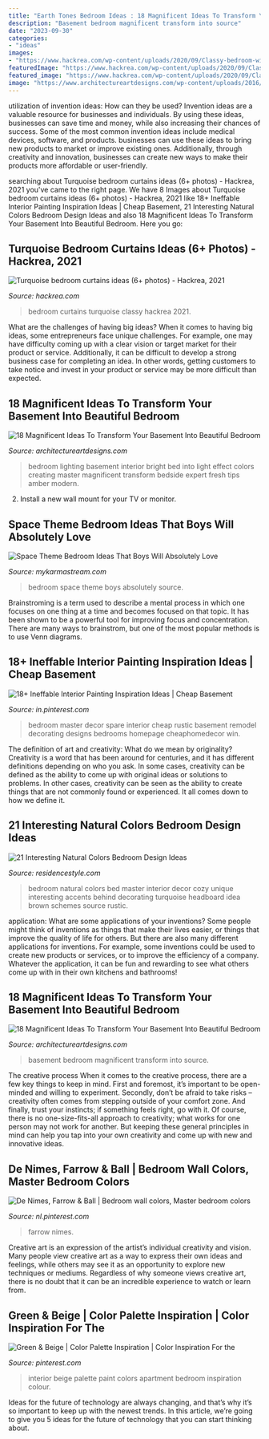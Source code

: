 ```yaml
---
title: "Earth Tones Bedroom Ideas : 18 Magnificent Ideas To Transform Your Basement Into Beautiful Bedroom"
description: "Basement bedroom magnificent transform into source"
date: "2023-09-30"
categories:
- "ideas"
images:
- "https://www.hackrea.com/wp-content/uploads/2020/09/Classy-bedroom-with-turquoise-curtains-768x543.jpg"
featuredImage: "https://www.hackrea.com/wp-content/uploads/2020/09/Classy-bedroom-with-turquoise-curtains-768x543.jpg"
featured_image: "https://www.hackrea.com/wp-content/uploads/2020/09/Classy-bedroom-with-turquoise-curtains-768x543.jpg"
image: "https://www.architectureartdesigns.com/wp-content/uploads/2016/01/16-34-630x419.jpg"
---
```



utilization of invention ideas: How can they be used?
Invention ideas are a valuable resource for businesses and individuals. By using these ideas, businesses can save time and money, while also increasing their chances of success. Some of the most common invention ideas include medical devices, software, and products. businesses can use these ideas to bring new products to market or improve existing ones. Additionally, through creativity and innovation, businesses can create new ways to make their products more affordable or user-friendly.

	

		
searching about Turquoise bedroom curtains ideas (6+ photos) - Hackrea, 2021 you've came to the right page. We have 8 Images about Turquoise bedroom curtains ideas (6+ photos) - Hackrea, 2021 like 18+ Ineffable Interior Painting Inspiration Ideas | Cheap Basement, 21 Interesting Natural Colors Bedroom Design Ideas and also 18 Magnificent Ideas To Transform Your Basement Into Beautiful Bedroom. Here you go:
		
    
## Turquoise Bedroom Curtains Ideas (6+ Photos) - Hackrea, 2021

<img loading=lazy src="https://www.hackrea.com/wp-content/uploads/2020/09/Classy-bedroom-with-turquoise-curtains-768x543.jpg" onerror="this.onerror=null;this.src='https://tse3.mm.bing.net/th?id=OIP.GsxlCYFmnbAeHa8aVyzP7wHaFP&amp;pid=15.1';" alt="Turquoise bedroom curtains ideas (6+ photos) - Hackrea, 2021">

_Source: hackrea.com_

>bedroom curtains turquoise classy hackrea 2021. 

	

What are the challenges of having big ideas?
When it comes to having big ideas, some entrepreneurs face unique challenges. For example, one may have difficulty coming up with a clear vision or target market for their product or service. Additionally, it can be difficult to develop a strong business case for completing an idea. In other words, getting customers to take notice and invest in your product or service may be more difficult than expected.

    
## 18 Magnificent Ideas To Transform Your Basement Into Beautiful Bedroom

<img loading=lazy src="https://www.architectureartdesigns.com/wp-content/uploads/2016/01/12-39-630x514.jpg" onerror="this.onerror=null;this.src='https://tse3.mm.bing.net/th?id=OIP.J313HX7F4lhuW1IR0KTsHQHaGC&amp;pid=15.1';" alt="18 Magnificent Ideas To Transform Your Basement Into Beautiful Bedroom">

_Source: architectureartdesigns.com_

>bedroom lighting basement interior bright bed into light effect colors creating master magnificent transform bedside expert fresh tips amber modern. 

	

2. Install a new wall mount for your TV or monitor.

    
## Space Theme Bedroom Ideas That Boys Will Absolutely Love

<img loading=lazy src="https://mykarmastream.com/wp-content/uploads/2018/02/space-theme-bedroom-4-.jpg" onerror="this.onerror=null;this.src='https://tse3.mm.bing.net/th?id=OIP.I1qswdiEr13flu5ukc4q2AHaKW&amp;pid=15.1';" alt="Space Theme Bedroom Ideas That Boys Will Absolutely Love">

_Source: mykarmastream.com_

>bedroom space theme boys absolutely source. 

	

Brainstroming is a term used to describe a mental process in which one focuses on one thing at a time and becomes focused on that topic. It has been shown to be a powerful tool for improving focus and concentration. There are many ways to brainstrom, but one of the most popular methods is to use Venn diagrams.

    
## 18+ Ineffable Interior Painting Inspiration Ideas | Cheap Basement

<img loading=lazy src="https://i.pinimg.com/736x/3b/cb/37/3bcb37efe8a77c13a33f7dd3c110f5b5.jpg" onerror="this.onerror=null;this.src='https://tse4.mm.bing.net/th?id=OIP.ggRu61v0wGdIWY8_FzEfaAHaJ3&amp;pid=15.1';" alt="18+ Ineffable Interior Painting Inspiration Ideas | Cheap Basement">

_Source: in.pinterest.com_

>bedroom master decor spare interior cheap rustic basement remodel decorating designs bedrooms homepage cheaphomedecor win. 

	

The definition of art and creativity: What do we mean by originality?
Creativity is a word that has been around for centuries, and it has different definitions depending on who you ask. In some cases, creativity can be defined as the ability to come up with original ideas or solutions to problems. In other cases, creativity can be seen as the ability to create things that are not commonly found or experienced. It all comes down to how we define it.

    
## 21 Interesting Natural Colors Bedroom Design Ideas

<img loading=lazy src="https://www.residencestyle.com/wp-content/uploads/2015/01/Unique-White-Natural-Colors-For-Master-Bedroom.jpg" onerror="this.onerror=null;this.src='https://tse1.mm.bing.net/th?id=OIP.CDNJu-hIFNp5odwOCah-1gHaJ3&amp;pid=15.1';" alt="21 Interesting Natural Colors Bedroom Design Ideas">

_Source: residencestyle.com_

>bedroom natural colors bed master interior decor cozy unique interesting accents behind decorating turquoise headboard idea brown schemes source rustic. 

	

application: What are some applications of your inventions?
Some people might think of inventions as things that make their lives easier, or things that improve the quality of life for others. But there are also many different applications for inventions. For example, some inventions could be used to create new products or services, or to improve the efficiency of a company. Whatever the application, it can be fun and rewarding to see what others come up with in their own kitchens and bathrooms!

    
## 18 Magnificent Ideas To Transform Your Basement Into Beautiful Bedroom

<img loading=lazy src="https://www.architectureartdesigns.com/wp-content/uploads/2016/01/16-34-630x419.jpg" onerror="this.onerror=null;this.src='https://tse2.mm.bing.net/th?id=OIP.ihHG1hfOyAkIngq7qbe3XQHaE7&amp;pid=15.1';" alt="18 Magnificent Ideas To Transform Your Basement Into Beautiful Bedroom">

_Source: architectureartdesigns.com_

>basement bedroom magnificent transform into source. 

	

The creative process
When it comes to the creative process, there are a few key things to keep in mind. First and foremost, it’s important to be open-minded and willing to experiment. Secondly, don’t be afraid to take risks – creativity often comes from stepping outside of your comfort zone. And finally, trust your instincts; if something feels right, go with it.
Of course, there is no one-size-fits-all approach to creativity; what works for one person may not work for another. But keeping these general principles in mind can help you tap into your own creativity and come up with new and innovative ideas.

    
## De Nimes, Farrow &amp; Ball | Bedroom Wall Colors, Master Bedroom Colors

<img loading=lazy src="https://i.pinimg.com/736x/3b/19/13/3b19133b73c617dff854dab8e5477f1b.jpg" onerror="this.onerror=null;this.src='https://tse1.mm.bing.net/th?id=OIP.W4N42ov2wyo_CgjlC_IpcgHaJ4&amp;pid=15.1';" alt="De Nimes, Farrow &amp; Ball | Bedroom wall colors, Master bedroom colors">

_Source: nl.pinterest.com_

>farrow nimes. 

	

Creative art is an expression of the artist’s individual creativity and vision. Many people view creative art as a way to express their own ideas and feelings, while others may see it as an opportunity to explore new techniques or mediums. Regardless of why someone views creative art, there is no doubt that it can be an incredible experience to watch or learn from.

    
## Green &amp; Beige | Color Palette Inspiration | Color Inspiration For The

<img loading=lazy src="https://i.pinimg.com/736x/bf/7d/64/bf7d645ef24ce9bfc4418e42d5c3ba2e.jpg" onerror="this.onerror=null;this.src='https://tse2.mm.bing.net/th?id=OIP.c33rz-_Cx1n2epNIz8r_PwHaLG&amp;pid=15.1';" alt="Green &amp; Beige | Color Palette Inspiration | Color Inspiration For the">

_Source: pinterest.com_

>interior beige palette paint colors apartment bedroom inspiration colour. 

	

Ideas for the future of technology are always changing, and that’s why it’s so important to keep up with the newest trends. In this article, we’re going to give you 5 ideas for the future of technology that you can start thinking about.

